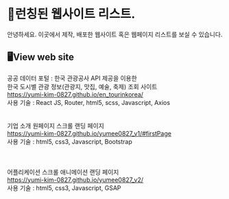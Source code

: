 # 📝런칭된 웹사이트 리스트.
안녕하세요.
이곳에서 제작, 배포한 웹사이트 혹은 웹페이지 리스트를 보실 수 있습니다.


## 🖥️View web site

공공 데이터 포털 : 한국 관광공사 API 제공을 이용한
<br/>
한국 도시별 관광 정보(관광지, 맛집, 예술, 축제) 조회 사이트
<br/>
https://yumi-kim-0827.github.io/en_tourinkorea/
<br/>
사용 기술 : React JS, Router, html5, scss, Javascript, Axios
<br/><br/><br/>
기업 소개 원페이지 스크롤 랜딩 페이지
<br/>
https://yumi-kim-0827.github.io/yumee0827_v1/#firstPage
<br/>
사용 기술 :  html5, css3, Javascript, Bootstrap
<br/><br/><br/>      
어플리케이션 스크롤 애니메이션 랜딩 페이지
<br/>
https://yumi-kim-0827.github.io/yumee0827_v2/
<br/>
사용 기술 :  html5, css3, Javascript, GSAP
